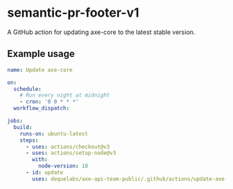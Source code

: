 # semantic-pr-footer-v1

A GitHub action for updating axe-core to the latest stable version.

## Example usage

```yaml
name: Update axe-core

on:
  schedule:
    # Run every night at midnight
    - cron: '0 0 * * *'
  workflow_dispatch:

jobs:
  build:
    runs-on: ubuntu-latest
    steps:
      - uses: actions/checkout@v3
      - uses: actions/setup-node@v3
        with:
          node-version: 18
      - id: update
        uses: dequelabs/axe-api-team-public/.github/actions/update-axe-core-v1@main
```
